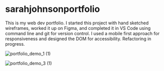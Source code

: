 # sarahjohnsonportfolio
This is my web dev portfolio. I started this project with hand sketched wireframes, worked it up on Figma, and completed it in VS Code using command line and git for version control.
I used a mobile first approach for responsiveness and designed the DOM for accessibility.
Refactoring in progress.

![portfolio_demo_1 (1)](https://user-images.githubusercontent.com/68091330/122273795-b0b4fe80-ce96-11eb-88fb-6c56f1e1e63d.gif)

![portfolio_demo_3 (1)](https://user-images.githubusercontent.com/68091330/122274844-dee70e00-ce97-11eb-99d2-25064bf0faf6.gif)
